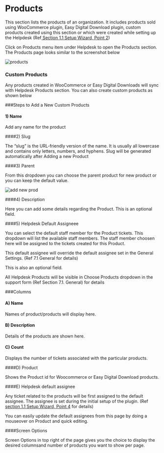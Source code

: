 # Products

This section lists the products of an organization. It includes products sold using WooCommerce plugin, Easy Digital Download plugin, custom products created using this section or which were created while setting up the Helpdesk (Ref[ Section 1.1 Setup Wizard, Point 2](http://docs.rtcamp.com/rtbiz/helpdesk/admin/setup.html#2-connect-store))



Click on Products menu item under Helpdesk to open the Products section. The Products page looks similar to the screenshot below

![products](https://cloud.githubusercontent.com/assets/8191145/8355746/a04b8a14-1b6e-11e5-8d14-14d885ce4b05.png)

### Custom Products

Any products created in WooCommerce or Easy Digital Downloads will sync with Helpdesk Products section. You can also create custom products as shown below

###Steps to Add a New Custom Products

#### 1) Name

Add any name for the product

####2) Slug

The “slug” is the URL-friendly version of the name. It is usually all lowercase and contains only letters, numbers, and hyphens. Slug will be generated automatically after Adding a new Product

####3) Parent

From this dropdown you can choose the parent product for new product or you can keep the default value.

![add new prod](https://cloud.githubusercontent.com/assets/8191145/8449630/e55340b2-1ff0-11e5-84b4-2a633ec8a419.png)

####4) Description

Here you can add some details regarding the Product. This is an optional field.

####5) Helpdesk Default Assigneee

You can select the default staff member for the Product tickets. This dropdown will list the available staff members. The staff member choosen here will be assigned to the tickets created for this Product.

This default assignee will override the default assignee set in the General Settings. (Ref 7.1 General for details)

This is also an optional field.

All Helpdesk Products will be visible in Choose Products dropdown in the support form (Ref Section 7.1. General) for details

###Columns

#### A) Name

Names of product/products will display here.

#### B) Description

Details of the products are shown here.

#### C) Count

Displays the number of tickets associated with the particular products.

####D) Product

Shows the Product id for Woocommerce or Easy Digital Download products.

####E) Helpdesk default assignee

Any ticket related to the products will be first assigned to the default assignee. The assignee is set during the initial setup of the plugin. (Ref [section 1.1 Setup Wizard, Point 4](http://docs.rtcamp.com/rtbiz/helpdesk/admin/setup.html#4-set-assignee) for details)

You can easily update the default assignees from this page by doing a mouseover on Product and quick editing.


####Screen Options

Screen Options in top right of the page gives you the choice to display the desired columnsand number of products you want to show per page.





